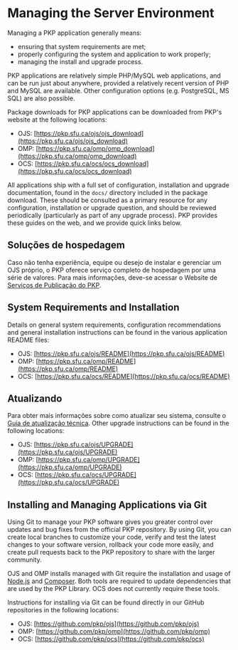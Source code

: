 # Managing the Server Environment

Managing a PKP application generally means:

* ensuring that system requirements are met;
* properly configuring the system and application to work properly;
* managing the install and upgrade process.

PKP applications are relatively simple PHP/MySQL web applications, and can be run just about anywhere, provided a relatively recent version of PHP and MySQL are available. Other configuration options (e.g. PostgreSQL, MS SQL) are also possible.

Package downloads for PKP applications can be downloaded from PKP's website at the following locations:

* OJS: [https://pkp.sfu.ca/ojs/ojs_download](https://pkp.sfu.ca/ojs/ojs_download)
* OMP: [https://pkp.sfu.ca/omp/omp_download](https://pkp.sfu.ca/omp/omp_download)
* OCS: [https://pkp.sfu.ca/ocs/ocs_download](https://pkp.sfu.ca/ocs/ocs_download)

All applications ship with a full set of configuration, installation and upgrade documentation, found in the `docs/` directory included in the package download. These should be consulted as a primary resource for any configuration, installation or upgrade question, and should be reviewed periodically (particularly as part of any upgrade process). PKP provides these guides on the web, and we provide quick links below.

## Soluções de hospedagem

Caso não tenha experiência, equipe ou desejo de instalar e gerenciar um OJS próprio, o PKP oferece serviço completo de hospedagem por uma série de valores. Para mais informações, deve-se acessar o Website de [Serviços de Publicação do PKP](https://pkpservices.sfu.ca).

## System Requirements and Installation

Details on general system requirements, configuration recommendations and general installation instructions can be found in the various application README files:

* OJS: [https://pkp.sfu.ca/ojs/README](https://pkp.sfu.ca/ojs/README)
* OMP: [https://pkp.sfu.ca/omp/README](https://pkp.sfu.ca/omp/README)
* OCS: [https://pkp.sfu.ca/ocs/README](https://pkp.sfu.ca/ocs/README)

## Atualizando

Para obter mais informações sobre como atualizar seu sistema, consulte o [Guia de atualização técnica](/dev/upgrade-guide/). Other upgrade instructions can be found in the following locations:

* OJS: [https://pkp.sfu.ca/ojs/UPGRADE](https://pkp.sfu.ca/ojs/UPGRADE)
* OMP: [https://pkp.sfu.ca/omp/UPGRADE](https://pkp.sfu.ca/omp/UPGRADE)
* OCS: [https://pkp.sfu.ca/ocs/UPGRADE](https://pkp.sfu.ca/ocs/UPGRADE)

## Installing and Managing Applications via Git

Using Git to manage your PKP software gives you greater control over updates and bug fixes from the official PKP repository. By using Git, you can create local branches to customize your code, verify and test the latest changes to your software version, rollback your code more easily, and create pull requests back to the PKP repository to share with the larger community.

OJS and OMP installs managed with Git require the installation and usage of [Node.js](https://nodejs.org/en/) and [Composer](https://getcomposer.org/). Both tools are required to update dependencies that are used by the PKP Library. OCS does not currently require these tools.

Instructions for installing via Git can be found directly in our GitHub repositories in the following locations:

* OJS: [https://github.com/pkp/ojs](https://github.com/pkp/ojs)
* OMP: [https://github.com/pkp/omp](https://github.com/pkp/omp)
* OCS: [https://github.com/pkp/ocs](https://github.com/pkp/ocs)
